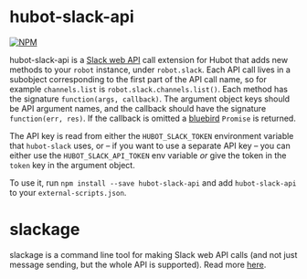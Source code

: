 # hubot-slack-api

[![NPM](https://nodei.co/npm/hubot-slack-api.png?mini=true)](https://nodei.co/npm/hubot-slack-api/)

hubot-slack-api is a [Slack web API](https://api.slack.com/methods) call extension for Hubot that adds new methods to your `robot` instance, under `robot.slack`. Each API call lives in a subobject corresponding to the first part of the API call name, so for example `channels.list` is `robot.slack.channels.list()`. Each method has the signature `function(args, callback)`. The argument object keys should be API argument names, and the callback should have the signature `function(err, res)`. If the callback is omitted a [bluebird](https://github.com/petkaantonov/bluebird) `Promise` is returned.

The API key is read from either the `HUBOT_SLACK_TOKEN` environment variable that `hubot-slack` uses, or – if you want to use a separate API key – you can either use the `HUBOT_SLACK_API_TOKEN` env variable *or* give the token in the `token` key in the argument object.

To use it, run `npm install --save hubot-slack-api` and add `hubot-slack-api` to your `external-scripts.json`.

# slackage

slackage is a command line tool for making Slack web API calls (and not just message sending, but the whole API is supported). Read more [here](bin/README.md).